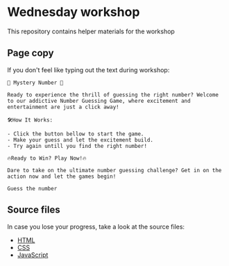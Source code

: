 # Wednesday workshop

This repository contains helper materials for the workshop

## Page copy

If you don't feel like typing out the text during workshop:

```text
🎲 Mystery Number 🎲

Ready to experience the thrill of guessing the right number? Welcome to our addictive Number Guessing Game, where excitement and entertainment are just a click away!

🛠️How It Works:

- Click the button bellow to start the game.
- Make your guess and let the excitement build.
- Try again untill you find the right number!

🔥Ready to Win? Play Now!🔥

Dare to take on the ultimate number guessing challenge? Get in on the action now and let the games begin!

Guess the number
```

## Source files

In case you lose your progress, take a look at the source files:

- [HTML](./assets/index.html)
- [CSS](./assets/style.css)
- [JavaScript](./assets/script.js)
